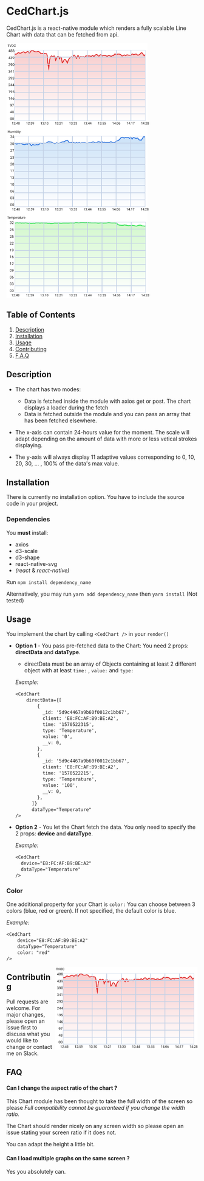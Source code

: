 # CedChart.js
CedChart.js is a react-native module which renders a fully scalable Line Chart with data that can be fetched from api.

<img src="/visuals/mainVisual.png">


## Table of Contents
1. [Description](#Description)
2. [Installation](#Installation)
3. [Usage](#Usage)
4. [Contributing](#Contributing)
5. [F.A.Q](#FAQ)

## Description
- The chart has two modes:
    - Data is fetched inside the module with axios get or post. The chart displays a loader during the fetch
    - Data is fetched outside the module and you can pass an array that has been fetched elsewhere.

- The x-axis can contain 24-hours value for the moment. The scale will adapt depending on the amount of data with more or less vetical strokes displaying.

- The y-axis will always display 11 adaptive values corresponding to 0, 10, 20, 30, ... , 100% of the data's max value.

## Installation
There is currently no installation option. You have to include the source code in your project.

### Dependencies
You **must** install: 
-  axios
- d3-scale
- d3-shape
- react-native-svg
- _(react_ & _react-native)_

Run ```npm install dependency_name```

Alternatively, you may run ```yarn add dependency_name``` then ```yarn install``` (Not tested)

## Usage
You implement the chart by calling ```<CedChart />``` in your ```render()```

- **Option 1** - You pass pre-fetched data to the Chart:
    You need 2 props: **directData** and **dataType**.
    - directData must be an array of Objects containing at least 2 different object with at least ```time:``` ,  ```value:``` and ```type:```     

    *Example:* 
    ```
  <CedChart 
        directData={[
            {
              _id: '5d9c4467a9b60f0012c1bb67',
              client: 'E8:FC:AF:B9:BE:A2',
              time: '1570522315',
              type: 'Temperature',
              value: '0',
              __v: 0,
            },
            {
              _id: '5d9c4467a9b60f0012c1bb67',
              client: 'E8:FC:AF:B9:BE:A2',
              time: '1570522215',
              type: 'Temperature',
              value: '100',
              __v: 0,
            },
          ]}
          dataType="Temperature" 
  />
    ```
- **Option 2** - You let the Chart fetch the data. You only need to specify the 2 props: **device** and **dataType**.
    
    *Example:*
    ```
    <CedChart
      device="E8:FC:AF:B9:BE:A2"
      dataType="Temperature"
    />
    ```
 ### Color
 One additional property for your Chart is ```color:``` You can choose between 3 colors (blue, red or green). If not specified, the default color is blue.
 
 *Example:*
```
<CedChart
    device="E8:FC:AF:B9:BE:A2"
    dataType="Temperature"
    color: "red"
/>
```
<img style="float: right;" src="/visuals/redRendering.png">
  
 ## Contributing
  Pull requests are welcome. For major changes, please open an issue first to discuss what you would like to change or contact me on Slack.
    
 ## FAQ
   #### Can I change the aspect ratio of the chart ?
   
   This Chart module has been thought to take the full width of the screen so please *Full compatibility cannot be guaranteed if you change the width ratio.* 
   
   The Chart should render nicely on any screen width so please open an issue stating your screen ratio if it does not. 

   You can adapt the height a little bit.
   
   #### Can I load multiple graphs on the same screen ?
   Yes you absolutely can.
